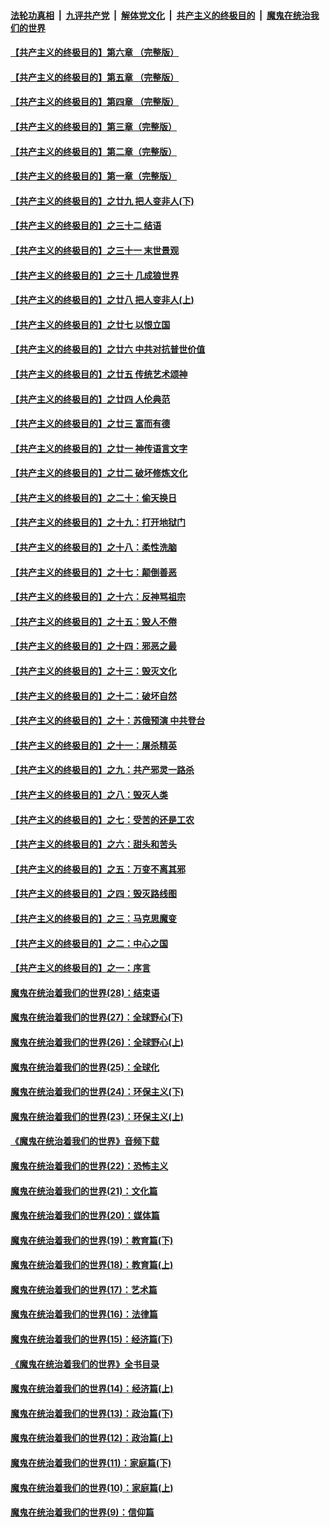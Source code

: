 

####  [法轮功真相](../../../../basic/blob/master/README.md?t=05030531) &nbsp;|&nbsp; [九评共产党](../../../../9ping.md/blob/master/README.md?t=05030531) &nbsp;|&nbsp; [解体党文化](../../../../jtdwh.md/blob/master/README.md?t=05030531)  &nbsp;|&nbsp; [共产主义的终极目的](../../../../gczydzjmd.md/blob/master/README.md?t=05030531) &nbsp;|&nbsp; [魔鬼在统治我们的世界](../../../../mgztzwmdsj.md/blob/master/README.md?t=05030531) 

#### [【共产主义的终极目的】第六章 （完整版）](../pages/nsc422/n11428913.md?t=05030531) 

#### [【共产主义的终极目的】第五章 （完整版）](../pages/nsc422/n11428912.md?t=05030531) 

#### [【共产主义的终极目的】第四章 （完整版）](../pages/nsc422/n11428907.md?t=05030531) 

#### [【共产主义的终极目的】第三章（完整版）](../pages/nsc422/n11428848.md?t=05030531) 

#### [【共产主义的终极目的】第二章（完整版）](../pages/nsc422/n11428831.md?t=05030531) 

#### [【共产主义的终极目的】第一章（完整版）](../pages/nsc422/n11417651.md?t=05030531) 

#### [【共产主义的终极目的】之廿九 把人变非人(下)](../pages/nsc422/n11344140.md?t=05030531) 

#### [【共产主义的终极目的】之三十二 结语](../pages/nsc422/n11360535.md?t=05030531) 

#### [【共产主义的终极目的】之三十一 末世景观](../pages/nsc422/n11351129.md?t=05030531) 

#### [【共产主义的终极目的】之三十 几成狼世界](../pages/nsc422/n11348280.md?t=05030531) 

#### [【共产主义的终极目的】之廿八 把人变非人(上)](../pages/nsc422/n11340492.md?t=05030531) 

#### [【共产主义的终极目的】之廿七 以恨立国](../pages/nsc422/n11336944.md?t=05030531) 

#### [【共产主义的终极目的】之廿六 中共对抗普世价值](../pages/nsc422/n11324785.md?t=05030531) 

#### [【共产主义的终极目的】之廿五 传统艺术颂神](../pages/nsc422/n11296396.md?t=05030531) 

#### [【共产主义的终极目的】之廿四 人伦典范](../pages/nsc422/n11296397.md?t=05030531) 

#### [【共产主义的终极目的】之廿三 富而有德](../pages/nsc422/n11283598.md?t=05030531) 

#### [【共产主义的终极目的】之廿一 神传语言文字](../pages/nsc422/n11263265.md?t=05030531) 

#### [【共产主义的终极目的】之廿二 破坏修炼文化](../pages/nsc422/n11245728.md?t=05030531) 

#### [【共产主义的终极目的】之二十：偷天换日](../pages/nsc422/n11238846.md?t=05030531) 

#### [【共产主义的终极目的】之十九：打开地狱门](../pages/nsc422/n11206376.md?t=05030531) 

#### [【共产主义的终极目的】之十八：柔性洗脑](../pages/nsc422/n11199994.md?t=05030531) 

#### [【共产主义的终极目的】之十七：颠倒善恶](../pages/nsc422/n11179782.md?t=05030531) 

#### [【共产主义的终极目的】之十六：反神骂祖宗](../pages/nsc422/n11166798.md?t=05030531) 

#### [【共产主义的终极目的】之十五：毁人不倦](../pages/nsc422/n11166792.md?t=05030531) 

#### [【共产主义的终极目的】之十四：邪恶之最](../pages/nsc422/n11150249.md?t=05030531) 

#### [【共产主义的终极目的】之十三：毁灭文化](../pages/nsc422/n11135227.md?t=05030531) 

#### [【共产主义的终极目的】之十二：破坏自然](../pages/nsc422/n11135214.md?t=05030531) 

#### [【共产主义的终极目的】之十：苏俄预演 中共登台](../pages/nsc422/n11118424.md?t=05030531) 

#### [【共产主义的终极目的】之十一：屠杀精英](../pages/nsc422/n11118442.md?t=05030531) 

#### [【共产主义的终极目的】之九：共产邪灵一路杀](../pages/nsc422/n11114139.md?t=05030531) 

#### [【共产主义的终极目的】之八：毁灭人类](../pages/nsc422/n11108503.md?t=05030531) 

#### [【共产主义的终极目的】之七：受苦的还是工农](../pages/nsc422/n11101809.md?t=05030531) 

#### [【共产主义的终极目的】之六：甜头和苦头](../pages/nsc422/n11096971.md?t=05030531) 

#### [【共产主义的终极目的】之五：万变不离其邪](../pages/nsc422/n11091285.md?t=05030531) 

#### [【共产主义的终极目的】之四：毁灭路线图](../pages/nsc422/n11086284.md?t=05030531) 

#### [【共产主义的终极目的】之三：马克思魔变](../pages/nsc422/n11061941.md?t=05030531) 

#### [【共产主义的终极目的】之二：中心之国](../pages/nsc422/n11047728.md?t=05030531) 

#### [【共产主义的终极目的】之一：序言](../pages/nsc422/n11086077.md?t=05030531) 

#### [魔鬼在统治着我们的世界(28)：结束语](../pages/nsc422/n10936246.md?t=05030531) 

#### [魔鬼在统治着我们的世界(27)：全球野心(下)](../pages/nsc422/n10928319.md?t=05030531) 

#### [魔鬼在统治着我们的世界(26)：全球野心(上)](../pages/nsc422/n10900318.md?t=05030531) 

#### [魔鬼在统治着我们的世界(25)：全球化](../pages/nsc422/n10788205.md?t=05030531) 

#### [魔鬼在统治着我们的世界(24)：环保主义(下)](../pages/nsc422/n10695307.md?t=05030531) 

#### [魔鬼在统治着我们的世界(23)：环保主义(上)](../pages/nsc422/n10688613.md?t=05030531) 

#### [《魔鬼在统治着我们的世界》音频下载](../pages/nsc422/n10635553.md?t=05030531) 

#### [魔鬼在统治着我们的世界(22)：恐怖主义](../pages/nsc422/n10614727.md?t=05030531) 

#### [魔鬼在统治着我们的世界(21)：文化篇](../pages/nsc422/n10597706.md?t=05030531) 

#### [魔鬼在统治着我们的世界(20)：媒体篇](../pages/nsc422/n10586579.md?t=05030531) 

#### [魔鬼在统治着我们的世界(19)：教育篇(下)](../pages/nsc422/n10564808.md?t=05030531) 

#### [魔鬼在统治着我们的世界(18)：教育篇(上)](../pages/nsc422/n10526970.md?t=05030531) 

#### [魔鬼在统治着我们的世界(17)：艺术篇](../pages/nsc422/n10499093.md?t=05030531) 

#### [魔鬼在统治着我们的世界(16)：法律篇](../pages/nsc422/n10485969.md?t=05030531) 

#### [魔鬼在统治着我们的世界(15)：经济篇(下)](../pages/nsc422/n10469975.md?t=05030531) 

#### [《魔鬼在统治着我们的世界》全书目录](../pages/nsc422/n10464261.md?t=05030531) 

#### [魔鬼在统治着我们的世界(14)：经济篇(上)](../pages/nsc422/n10457370.md?t=05030531) 

#### [魔鬼在统治着我们的世界(13)：政治篇(下)](../pages/nsc422/n10448270.md?t=05030531) 

#### [魔鬼在统治着我们的世界(12)：政治篇(上)](../pages/nsc422/n10444576.md?t=05030531) 

#### [魔鬼在统治着我们的世界(11)：家庭篇(下)](../pages/nsc422/n10440961.md?t=05030531) 

#### [魔鬼在统治着我们的世界(10)：家庭篇(上)](../pages/nsc422/n10435448.md?t=05030531) 

#### [魔鬼在统治着我们的世界(9)：信仰篇](../pages/nsc422/n10432159.md?t=05030531) 

